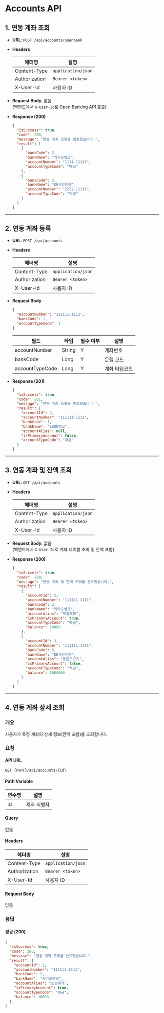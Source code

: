 # Accounts API

## 1. 연동 계좌 조회

- **URL**: `POST /api/accounts/openbank`
- **Headers**

  | 헤더명        | 설명               |
  | ------------- | ------------------ |
  | Content-Type  | `application/json` |
  | Authorization | `Bearer <token>`   |
  | X-User-Id     | 사용자 ID          |

- **Request Body**: 없음  
  (백엔드에서 `X-User-Id`로 Open Banking API 호출)

- **Response (200)**
  ```json
  {
    "isSuccess": true,
    "code": 200,
    "message": "연동 계좌 조회를 완료했습니다.",
    "result": [
      {
        "bankCode": 2,
        "bankName": "카카오뱅크",
        "accountNumber": "1111-11111",
        "accountTypeCode": "예금"
      },
      {
        "bankCode": 3,
        "bankName": "KB국민은행",
        "accountNumber": "2222-11111",
        "accountTypeCode": "적금"
      }
    ]
  }
  ```

---

## 2. 연동 계좌 등록

- **URL**: `POST /api/accounts`
- **Headers**

  | 헤더명        | 설명               |
  | ------------- | ------------------ |
  | Content-Type  | `application/json` |
  | Authorization | `Bearer <token>`   |
  | X-User-Id     | 사용자 ID          |

- **Request Body**

  ```json
  {
    "accountNumber": "111111-1111",
    "bankCode": 1,
    "accountTypeCode": 1
  }
  ```

  | 필드            | 타입   | 필수 여부 | 설명          |
  | --------------- | ------ | --------- | ------------- |
  | accountNumber   | String | Y         | 계좌번호      |
  | bankCode        | Long   | Y         | 은행 코드     |
  | accountTypeCode | Long   | Y         | 계좌 타입코드 |

- **Response (201)**
  ```json
  {
    "isSuccess": true,
    "code": 201,
    "message": "연동 계좌 등록을 완료했습니다.",
    "result": {
      "accountId": 2,
      "accountNumber": "111111-1111",
      "bankCode": 1,
      "bankName": "SSOK뱅크",
      "accountAlias": null,
      "isPrimaryAccount": false,
      "accountTypeCode": "예금"
    }
  }
  ```

---

## 3. 연동 계좌 및 잔액 조회

- **URL**: `GET /api/accounts`
- **Headers**

  | 헤더명        | 설명               |
  | ------------- | ------------------ |
  | Content-Type  | `application/json` |
  | Authorization | `Bearer <token>`   |
  | X-User-Id     | 사용자 ID          |

- **Request Body**: 없음  
  (백엔드에서 `X-User-Id`로 계좌 테이블 조회 및 잔액 포함)

- **Response (200)**
  ```json
  {
    "isSuccess": true,
    "code": 200,
    "message": "연동 계좌 및 잔액 조회를 완료했습니다.",
    "result": [
      {
        "accountId": 2,
        "accountNumber": "111111-1111",
        "bankCode": 2,
        "bankName": "카카오뱅크",
        "accountAlias": "모임계좌",
        "isPrimaryAccount": true,
        "accountTypeCode": "예금",
        "balance": 10000
      },
      {
        "accountId": 3,
        "accountNumber": "111111-1111",
        "bankCode": 3,
        "bankName": "KB국민은행",
        "accountAlias": "용돈모으기",
        "isPrimaryAccount": false,
        "accountTypeCode": "적금",
        "balance": 1000000
      }
    ]
  }
  ```

---

## 4. 연동 계좌 상세 조회

### 개요

사용자가 특정 계좌의 상세 정보(잔액 포함)를 조회합니다.

### 요청

#### API URL

```
GET {PORT}/api/accounts/{id}
```

#### Path Variable

| 변수명 | 설명        |
| ------ | ----------- |
| id     | 계좌 식별자 |

#### Query

없음

#### Headers

| 헤더명        | 설명               |
| ------------- | ------------------ |
| Content-Type  | `application/json` |
| Authorization | `Bearer <token>`   |
| X-User-Id     | 사용자 ID          |

#### Request Body

없음

### 응답

#### 성공 (200)

```json
{
  "isSuccess": true,
  "code": 200,
  "message": "연동 계좌 조회를 완료했습니다.",
  "result": {
    "accountId": 2,
    "accountNumber": "111111-1111",
    "bankCode": 2,
    "bankName": "카카오뱅크",
    "accountAlias": "모임계좌",
    "isPrimaryAccount": true,
    "accountTypeCode": "예금",
    "balance": 10000
  }
}
```
